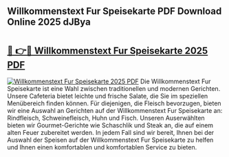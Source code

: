 ## Willkommenstext Fur Speisekarte PDF Download Online 2025 dJBya

# <h2><a href="http://gc8g7u.nevu.top/?p=Willkommenstext+Fur+Speisekarte">🔗 👉🔴 Willkommenstext Fur Speisekarte 2025 PDF</a></h2>

[![Willkommenstext Fur Speisekarte 2025 PDF](https://i.imgur.com/dBaPXMq.png)](http://gc8g7u.nevu.top/?p=Willkommenstext+Fur+Speisekarte)
Die Willkommenstext Fur Speisekarte ist eine Wahl zwischen traditionellen und modernen Gerichten. Unsere Cafeteria bietet leichte und frische Salate, die Sie im speziellen Menübereich finden können. Für diejenigen, die Fleisch bevorzugen, bieten wir eine Auswahl an Gerichten auf der Willkommenstext Fur Speisekarte an: Rindfleisch, Schweinefleisch, Huhn und Fisch. Unseren Auserwählten bieten wir Gourmet-Gerichte wie Schaschlik und Steak an, die auf einem alten Feuer zubereitet werden. In jedem Fall sind wir bereit, Ihnen bei der Auswahl der Speisen auf der Willkommenstext Fur Speisekarte zu helfen und Ihnen einen komfortablen und komfortablen Service zu bieten.
